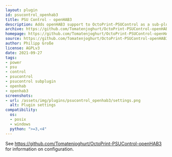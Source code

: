```yaml
---
layout: plugin
id: psucontrol_openhab3
title: PSU Control - openHAB3
description: Adds openHAB3 support to OctoPrint-PSUControl as a sub-plugin 
archive: https://github.com/Tomatenjoghurt/OctoPrint-PSUControl-openHAB3/archive/main.zip
homepage: https://github.com/Tomatenjoghurt/OctoPrint-PSUControl-openHAB3
source: https://github.com/Tomatenjoghurt/OctoPrint-PSUControl-openHAB3
author: Philipp Große
license: AGPLv3
date: 2021-09-27
tags:
- power
- psu
- control
- psucontrol
- psucontrol subplugin
- openhab
- openhab3
screenshots:
- url: /assets/img/plugins/psucontrol_openhab3/settings.png
  alt: Plugin settings
compatibility:
  os:
  - posix
  - windows
  python: ">=3,<4"
---
```


See <https://github.com/Tomatenjoghurt/OctoPrint-PSUControl-openHAB3> for information on configuration.
